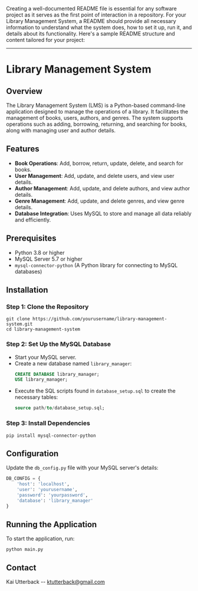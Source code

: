 Creating a well-documented README file is essential for any software project as it serves as the first point of interaction in a repository. For your Library Management System, a README should provide all necessary information to understand what the system does, how to set it up, run it, and details about its functionality. Here's a sample README structure and content tailored for your project:

---

# Library Management System

## Overview
The Library Management System (LMS) is a Python-based command-line application designed to manage the operations of a library. It facilitates the management of books, users, authors, and genres. The system supports operations such as adding, borrowing, returning, and searching for books, along with managing user and author details.

## Features
- **Book Operations**: Add, borrow, return, update, delete, and search for books.
- **User Management**: Add, update, and delete users, and view user details.
- **Author Management**: Add, update, and delete authors, and view author details.
- **Genre Management**: Add, update, and delete genres, and view genre details.
- **Database Integration**: Uses MySQL to store and manage all data reliably and efficiently.

## Prerequisites
- Python 3.8 or higher
- MySQL Server 5.7 or higher
- `mysql-connector-python` (A Python library for connecting to MySQL databases)

## Installation

### Step 1: Clone the Repository
```
git clone https://github.com/yourusername/library-management-system.git
cd library-management-system
```

### Step 2: Set Up the MySQL Database
- Start your MySQL server.
- Create a new database named `library_manager`:
  ```sql
  CREATE DATABASE library_manager;
  USE library_manager;
  ```
- Execute the SQL scripts found in `database_setup.sql` to create the necessary tables:
  ```sql
  source path/to/database_setup.sql;
  ```

### Step 3: Install Dependencies
```
pip install mysql-connector-python
```

## Configuration
Update the `db_config.py` file with your MySQL server's details:
```python
DB_CONFIG = {
    'host': 'localhost',
    'user': 'yourusername',
    'password': 'yourpassword',
    'database': 'library_manager'
}
```

## Running the Application
To start the application, run:
```
python main.py
```

## Contact
Kai Utterback -- ktutterback@gmail.com



